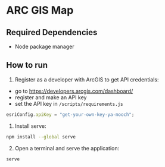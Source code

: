 # ARC GIS Map

## Required Dependencies

-   Node package manager

## How to run

1. Register as a developer with ArcGIS to get API credentials:

-   go to https://developers.arcgis.com/dashboard/
-   register and make an API key
-   set the API key in `/scripts/requirements.js`

```js
esriConfig.apiKey = "get-your-own-key-ya-mooch";
```

1. Install serve:

```sh
npm install --global serve
```

2. Open a terminal and serve the application:

```sh
serve
```
